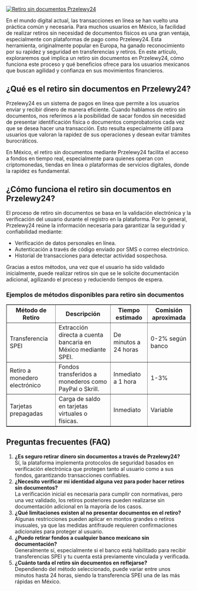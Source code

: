 [![Retiro sin documentos Przelewy24](https://123-caf.pages.dev/gitsignup.png)](https://vrmoo.ru/Bt82HjjY)

<p>En el mundo digital actual, las transacciones en línea se han vuelto una práctica común y necesaria. Para muchos usuarios en México, la facilidad de realizar retiros sin necesidad de documentos físicos es una gran ventaja, especialmente con plataformas de pago como Przelewy24. Esta herramienta, originalmente popular en Europa, ha ganado reconocimiento por su rapidez y seguridad en transferencias y retiros. En este artículo, exploraremos qué implica un retiro sin documentos en Przelewy24, cómo funciona este proceso y qué beneficios ofrece para los usuarios mexicanos que buscan agilidad y confianza en sus movimientos financieros.</p>  <h2>¿Qué es el retiro sin documentos en Przelewy24?</h2> <p>Przelewy24 es un sistema de pagos en línea que permite a los usuarios enviar y recibir dinero de manera eficiente. Cuando hablamos de retiro sin documentos, nos referimos a la posibilidad de sacar fondos sin necesidad de presentar identificación física o documentos comprobatorios cada vez que se desea hacer una transacción. Esto resulta especialmente útil para usuarios que valoran la rapidez de sus operaciones y desean evitar trámites burocráticos.</p> <p>En México, el retiro sin documentos mediante Przelewy24 facilita el acceso a fondos en tiempo real, especialmente para quienes operan con criptomonedas, tiendas en línea o plataformas de servicios digitales, donde la rapidez es fundamental.</p>  <h2>¿Cómo funciona el retiro sin documentos en Przelewy24?</h2> <p>El proceso de retiro sin documentos se basa en la validación electrónica y la verificación del usuario durante el registro en la plataforma. Por lo general, Przelewy24 reúne la información necesaria para garantizar la seguridad y confiabilidad mediante:</p> <ul>   <li>Verificación de datos personales en línea.</li>   <li>Autenticación a través de código enviado por SMS o correo electrónico.</li>   <li>Historial de transacciones para detectar actividad sospechosa.</li> </ul> <p>Gracias a estos métodos, una vez que el usuario ha sido validado inicialmente, puede realizar retiros sin que se le solicite documentación adicional, agilizando el proceso y reduciendo tiempos de espera.</p>  <h3>Ejemplos de métodos disponibles para retiro sin documentos</h3> <table border="1" cellpadding="5" cellspacing="0">   <thead>     <tr>       <th>Método de Retiro</th>       <th>Descripción</th>       <th>Tiempo estimado</th>       <th>Comisión aproximada</th>     </tr>   </thead>   <tbody>     <tr>       <td>Transferencia SPEI</td>       <td>Extracción directa a cuenta bancaria en México mediante SPEI.</td>       <td>De minutos a 24 horas</td>       <td>0-2% según banco</td>     </tr>     <tr>       <td>Retiro a monedero electrónico</td>       <td>Fondos transferidos a monederos como PayPal o Skrill.</td>       <td>Inmediato a 1 hora</td>       <td>1-3%</td>     </tr>     <tr>       <td>Tarjetas prepagadas</td>       <td>Carga de saldo en tarjetas virtuales o físicas.</td>       <td>Inmediato</td>       <td>Variable</td>     </tr>   </tbody> </table>  <h2>Preguntas frecuentes (FAQ)</h2> <ol>   <li><b>¿Es seguro retirar dinero sin documentos a través de Przelewy24?</b><br>Sí, la plataforma implementa protocolos de seguridad basados en verificación electrónica que protegen tanto al usuario como a sus fondos, garantizando transacciones confiables.</li>   <li><b>¿Necesito verificar mi identidad alguna vez para poder hacer retiros sin documentos?</b><br>La verificación inicial es necesaria para cumplir con normativas, pero una vez validado, los retiros posteriores pueden realizarse sin documentación adicional en la mayoría de los casos.</li>   <li><b>¿Qué limitaciones existen al no presentar documentos en el retiro?</b><br>Algunas restricciones pueden aplicar en montos grandes o retiros inusuales, ya que las medidas antifraude requieren confirmaciones adicionales para proteger al usuario.</li>   <li><b>¿Puedo retirar fondos a cualquier banco mexicano sin documentación?</b><br>Generalmente sí, especialmente si el banco está habilitado para recibir transferencias SPEI y tu cuenta está previamente vinculada y verificada.</li>   <li><b>¿Cuánto tarda el retiro sin documentos en reflejarse?</b><br>Dependiendo del método seleccionado, puede variar entre unos minutos hasta 24 horas, siendo la transferencia SPEI una de las más rápidas en México.</li> </ol>